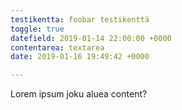 ```yaml
---
testikentta: foobar testikenttä
toggle: true
datefield: 2019-01-14 22:00:00 +0000
contentarea: textarea
date: 2019-01-16 19:49:42 +0000

---
```

Lorem ipsum joku aluea content?